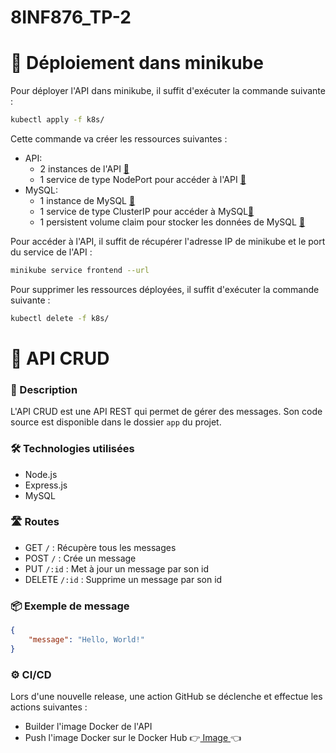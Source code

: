 # 8INF876_TP-2

# 🚀 Déploiement dans minikube

Pour déployer l'API dans minikube, il suffit d'exécuter la commande suivante :

```bash
kubectl apply -f k8s/
```

Cette commande va créer les ressources suivantes :

-   API:
    -   2 instances de l'API [📄](https://github.com/MatthieuFlaceliere/8INF876_TP-2/blob/main/k8s/03-frontend-deployment.yaml)
    -   1 service de type NodePort pour accéder à l'API [📄](https://github.com/MatthieuFlaceliere/8INF876_TP-2/blob/main/k8s/04-frontend-service.yaml)
-   MySQL:
    -   1 instance de MySQL [📄](https://github.com/MatthieuFlaceliere/8INF876_TP-2/blob/main/k8s/01-mysql-deployment.yaml)
    -   1 service de type ClusterIP pour accéder à MySQL[📄](https://github.com/MatthieuFlaceliere/8INF876_TP-2/blob/main/k8s/03-mysql-service.yaml)
    -   1 persistent volume claim pour stocker les données de MySQL [📄](https://github.com/MatthieuFlaceliere/8INF876_TP-2/blob/main/k8s/00-mysql-pvc.yaml)

Pour accéder à l'API, il suffit de récupérer l'adresse IP de minikube et le port du service de l'API :

```bash
minikube service frontend --url
```

Pour supprimer les ressources déployées, il suffit d'exécuter la commande suivante :

```bash
kubectl delete -f k8s/
```


# 📝 API CRUD

### 📄 Description

L'API CRUD est une API REST qui permet de gérer des messages. Son code source est disponible dans le dossier `app` du projet.

### 🛠️ Technologies utilisées

-   Node.js
-   Express.js
-   MySQL

### 🛣️ Routes

-   GET `/` : Récupère tous les messages
-   POST `/` : Crée un message
-   PUT `/:id` : Met à jour un message par son id
-   DELETE `/:id` : Supprime un message par son id

### 📦 Exemple de message

```json
{
    "message": "Hello, World!"
}
```

### ⚙️ CI/CD

Lors d'une nouvelle release, une action GitHub se déclenche et effectue les actions suivantes :

-   Builder l'image Docker de l'API
-   Push l'image Docker sur le Docker Hub 👉[ Image ](https://hub.docker.com/repository/docker/mflaceliere/webapp)👈
